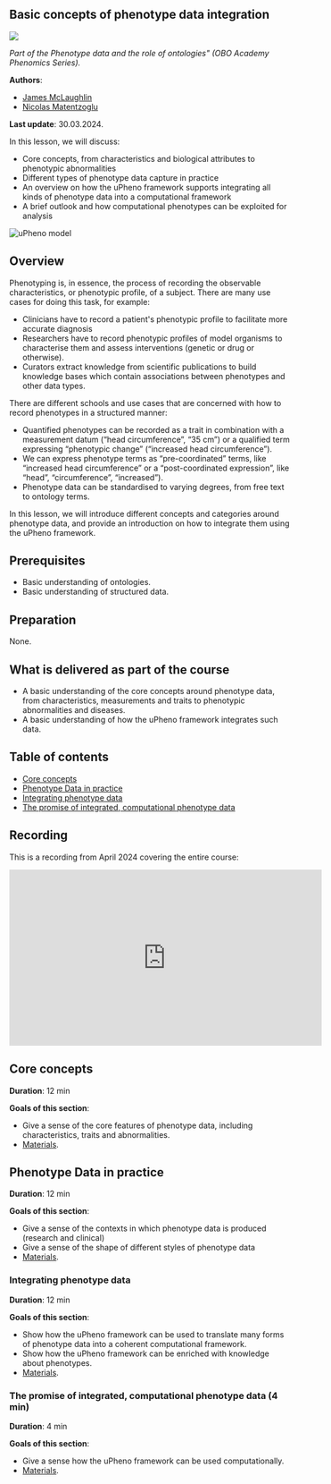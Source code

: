 ## Basic concepts of phenotype data integration

<a href="https://oboacademy.github.io/obook/reference/obook-maturity-indicator/"><img src="https://img.shields.io/endpoint?url=https%3A%2F%2Fraw.githubusercontent.com%2FOBOAcademy%2Fobook%2Fmaster%2Fdocs%2Fresources%2Fobook-badge-draft.json" /></a>

_Part of the Phenotype data and the role of ontologies" (OBO Academy Phenomics Series)._

**Authors**:

- [James McLaughlin](https://orcid.org/0000-0002-8361-2795)
- [Nicolas Matentzoglu](https://orcid.org/0000-0002-7356-1779)

**Last update**: 30.03.2024.

In this lesson, we will discuss:

- Core concepts, from characteristics and biological attributes to phenotypic abnormalities
- Different types of phenotype data capture in practice
- An overview on how the uPheno framework supports integrating all kinds of phenotype data into a computational framework
- A brief outlook and how computational phenotypes can be exploited for analysis

![uPheno model](../images/upheno_model.png)

## Overview

Phenotyping is, in essence, the process of recording the observable characteristics, or phenotypic profile, of a subject.
There are many use cases for doing this task, for example: 

- Clinicians have to record a patient's phenotypic profile to facilitate more accurate diagnosis
- Researchers have to record phenotypic profiles of model organisms to characterise them and assess interventions (genetic or drug or otherwise).
- Curators extract knowledge from scientific publications to build knowledge bases which contain associations between phenotypes and other data types.

There are different schools and use cases that are concerned with how to record phenotypes in a structured manner:

- Quantified phenotypes can be recorded as a trait in combination with a measurement datum (“head circumference”, “35 cm”) or a qualified term expressing “phenotypic change” (“increased head circumference”).
- We can express phenotype terms as “pre-coordinated” terms, like “increased head circumference” or a “post-coordinated expression”, like “head”, “circumference”, “increased”).
- Phenotype data can be standardised to varying degrees, from free text to ontology terms.

In this lesson, we will introduce different concepts and categories around phenotype data, and provide an introduction on how to integrate them using the uPheno framework.

## Prerequisites

- Basic understanding of ontologies.
- Basic understanding of structured data.

## Preparation

None.

## What is delivered as part of the course

- A basic understanding of the core concepts around phenotype data, from characteristics, measurements and traits to phenotypic abnormalities and diseases.
- A basic understanding of how the uPheno framework integrates such data.

## Table of contents

- [Core concepts](#core)
- [Phenotype Data in practice](#data)
- [Integrating phenotype data](#integrating)
- [The promise of integrated, computational phenotype data](#promise)

## Recording

This is a recording from April 2024 covering the entire course:

<iframe width="560" height="315" src="https://www.youtube.com/embed/9iWRRx7nZlU?si=fJDpxGyRZHK77etl" title="YouTube video player" frameborder="0" allow="accelerometer; autoplay; clipboard-write; encrypted-media; gyroscope; picture-in-picture; web-share" referrerpolicy="strict-origin-when-cross-origin" allowfullscreen></iframe>

<a id="core"></a>

## Core concepts

**Duration**: 12 min

**Goals of this section**:

- Give a sense of the core features of phenotype data, including characteristics, traits and abnormalities.
- [Materials](https://obophenotype.github.io/upheno/reference/core-concepts/).

<a id="data"></a>

## Phenotype Data in practice

**Duration**: 12 min

**Goals of this section**:

- Give a sense of the contexts in which phenotype data is produced (research and clinical)
- Give a sense of the shape of different styles of phenotype data
- [Materials](https://obophenotype.github.io/upheno/reference/phenotype-data/).

<a id="integrating"></a>

### Integrating phenotype data

**Duration**: 12 min

**Goals of this section**:

- Show how the uPheno framework can be used to translate many forms of phenotype data into a coherent computational framework.
- Show how the uPheno framework can be enriched with knowledge about phenotypes.
- [Materials](https://obophenotype.github.io/upheno/reference/data-integration/).

<a id="promise"></a>

### The promise of integrated, computational phenotype data (4 min)

**Duration**: 4 min

**Goals of this section**:

- Give a sense how the uPheno framework can be used computationally.
- [Materials](https://obophenotype.github.io/upheno/reference/use-cases/).
